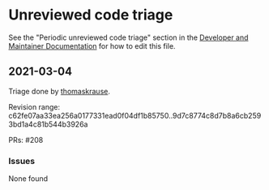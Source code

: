 # Unreviewed code triage

See the "Periodic unreviewed code triage" section in the [Developer and Maintainer Documentation](https://hexatomic.github.io/hexatomic/dev/) for how to edit this file.

## 2021-03-04

Triage done by [thomaskrause](https://github.com/thomaskrause/).

Revision range: c62fe07aa33ea256a0177331ead0f04df1b85750..9d7c8774c8d7b8a6cb2593bd1a4c81b544b3926a

PRs: #208

### Issues

None found
